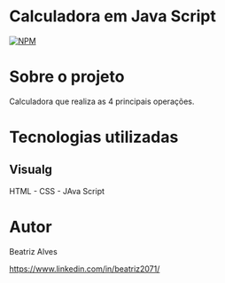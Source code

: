 # Calculadora em Java Script

[![NPM](https://img.shields.io/npm/l/react)](https://github.com/bea3853/Calculadora-/blob/master/LICENSE)

  

#  Sobre o projeto

  

Calculadora que realiza as 4 principais operações.   

  
#  Tecnologias utilizadas

##  Visualg

HTML - CSS  - JAva Script


#  Autor

  

Beatriz Alves

  

https://www.linkedin.com/in/beatriz2071/
